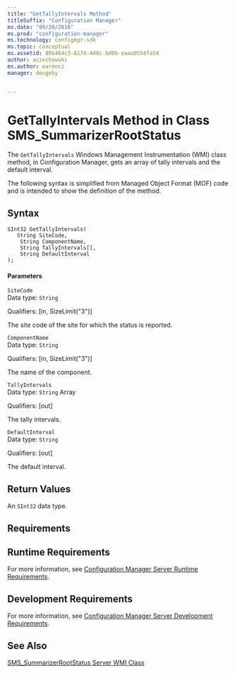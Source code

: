 ```yaml
---
title: "GetTallyIntervals Method"
titleSuffix: "Configuration Manager"
ms.date: "09/20/2016"
ms.prod: "configuration-manager"
ms.technology: configmgr-sdk
ms.topic: conceptual
ms.assetid: 80b464c3-8174-448c-bd0b-eaaa0554fa54
author: aczechowski
ms.author: aaroncz
manager: dougeby


---
```

# GetTallyIntervals Method in Class SMS_SummarizerRootStatus
The `GetTallyIntervals` Windows Management Instrumentation (WMI) class method, in Configuration Manager, gets an array of tally intervals and the default interval.  

 The following syntax is simplified from Managed Object Format (MOF) code and is intended to show the definition of the method.  

## Syntax  

```  
SInt32 GetTallyIntervals(  
   String SiteCode,  
    String ComponentName,  
    String TallyIntervals[],  
    String DefaultInterval  
);  
```  

#### Parameters  
 `SiteCode`  
 Data type: `String`  

 Qualifiers: [in, SizeLimit("3")]  

 The site code of the site for which the status is reported.  

 `ComponentName`  
 Data type: `String`  

 Qualifiers: [in, SizeLimit("3")]  

 The name of the component.  

 `TallyIntervals`  
 Data type: `String` Array  

 Qualifiers: [out]  

 The tally intervals.  

 `DefaultInterval`  
 Data type: `String`  

 Qualifiers: [out]  

 The default interval.  

## Return Values  
 An `SInt32` data type.  

## Requirements  

## Runtime Requirements  
 For more information, see [Configuration Manager Server Runtime Requirements](../../../../../develop/core/reqs/server-runtime-requirements.md).  

## Development Requirements  
 For more information, see [Configuration Manager Server Development Requirements](../../../../../develop/core/reqs/server-development-requirements.md).  

## See Also  
 [SMS_SummarizerRootStatus Server WMI Class](../../../../../develop/reference/core/servers/manage/sms_summarizerrootstatus-server-wmi-class.md)
